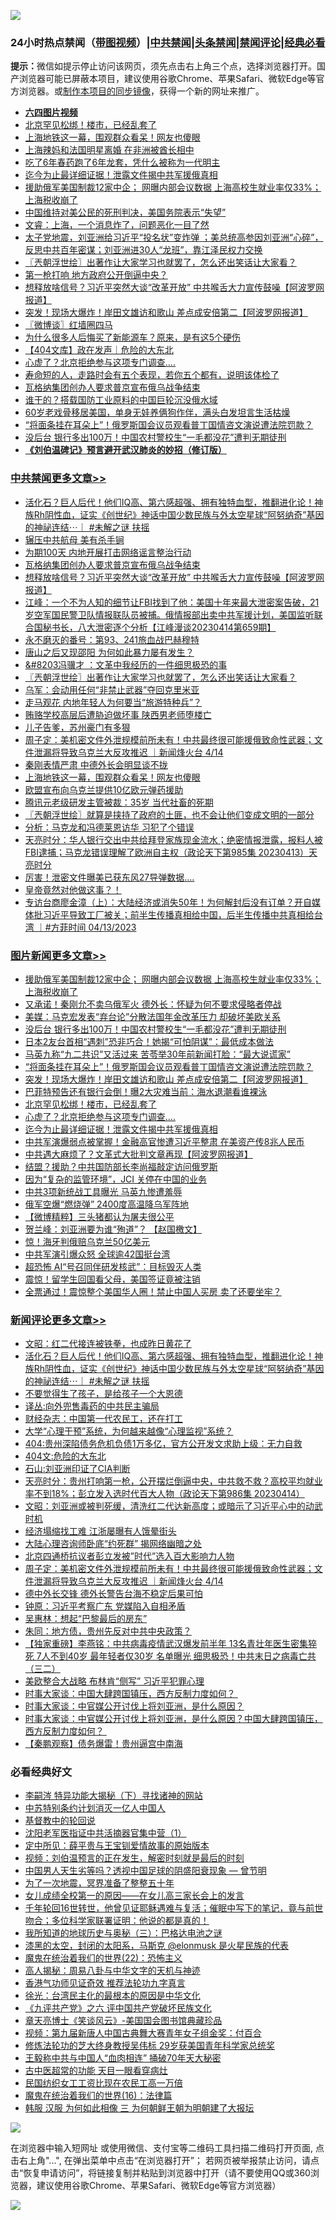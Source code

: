 ![](https://raw.githubusercontent.com/jsvpn/jsproxy/dev/64photo/fqnews-qr.jpg)

<div id="tt">
<h3>24小时热点禁闻（<a href="https://aaa.v2dns.tk/?QAjUl=BgRp5UNKRn&T5Vk=fPVH&Q59Ab=WxGE" target="_blank">带图视频</a>）|<a href="#%E4%B8%AD%E5%85%B1%E7%A6%81%E9%97%BB%E6%9B%B4%E5%A4%9A%E6%96%87%E7%AB%A0">中共禁闻</a>|<a href="#%E5%9B%BE%E7%89%87%E6%96%B0%E9%97%BB%E6%9B%B4%E5%A4%9A%E6%96%87%E7%AB%A0">头条禁闻</a>|<a href="#%E6%96%B0%E9%97%BB%E8%AF%84%E8%AE%BA%E6%9B%B4%E5%A4%9A%E6%96%87%E7%AB%A0">禁闻评论|<a href="#%E5%BF%85%E7%9C%8B%E7%BB%8F%E5%85%B8%E5%A5%BD%E6%96%87">经典必看</a></h3>
<div><b>提示：</b>微信如提示停止访问该网页，须先点击右上角三个点，选择浏览器打开。国产浏览器可能已屏蔽本项目，建议使用谷歌Chrome、苹果Safari、微软Edge等官方浏览器。或<a href="%E5%88%B6%E4%BD%9Cgit%E7%A6%81%E9%97%BB%E9%95%9C%E5%83%8F.md">制作本项目的同步镜像</a>，获得一个新的网址来推广。</div>
<ul>
<li><b><a href="http://d2.v2rss.gq/64.mp4" target="_blank">六四图片视频</a></b></li>
<li><a href="/topimagenews/20230415/1872314.md">北京罕见松绑！楼市，已经乱套了</a></li>
<li><a href="/cbnews/20230415/1872315.md">上海地铁这一幕，围观群众看呆！网友也傻眼</a></li>
<li><a href="/yule/20230415/1872334.md">上海辣妈和法国明星离婚 在非洲被酋长相中</a></li>
<li><a href="/lifebaike/20230415/1872364.md">吃了6年春药跑了6年龙套，凭什么被称为一代明主</a></li>
<li><a href="/topimagenews/20230415/1872309.md">迄今为止最详细证据！泄露文件揭中共军援俄真相</a></li>
<li><a href="/topimagenews/20230415/1872585.md">援助俄军美国制裁12家中企； 网曝内部会议数据 上海高校生就业率仅33%；上海税收崩了</a></li>
<li><a href="/renquan/20230415/1872273.md">中国维持对美公民的死刑判决，美国务院表示“失望”</a></li>
<li><a href="/sohnews/20230415/1872531.md">文睿：上海，一个消息炸了，问题恶化一目了然</a></li>
<li><a href="/sohnews/20230415/1872353.md">太子党地震，刘亚洲给习近平“投名状”变炸弹 ；美总统高参因刘亚洲“心碎”，反思中共百年密谋；刘亚洲进30人“龙班”，靠江泽民权力交换</a></li>
<li><a href="/cbnews/20230415/1872439.md">〖兲朝浮世绘〗出著作让大家学习也就罢了，怎么还出笑话让大家看？</a></li>
<li><a href="/baitai/20230415/1872284.md">第一枪打响 地方政府公开倒逼中央？</a></li>
<li><a href="/cbnews/20230415/1872505.md">想释放啥信号？习近平突然大谈“改革开放” 中共喉舌大力宣传鼓噪【阿波罗网报道】</a></li>
<li><a href="/topimagenews/20230415/1872475.md">突发！现场大爆炸！岸田文雄访和歌山 差点成安倍第二【阿波罗网报道】</a></li>
<li><a href="/ssgc/20230415/1872388.md">〖微博谈〗红墙圈四马</a></li>
<li><a href="/lifebaike/20230415/1872397.md">为什么很多人后悔买了新能源车？原来，是有这5个硬伤</a></li>
<li><a href="/baitai/20230415/1872302.md">【404文库】政在发声｜危险的大东北</a></li>
<li><a href="/topimagenews/20230415/1872313.md">心虚了？北京拒绝参与这项专门调查....</a></li>
<li><a href="/health/20230415/1872528.md">寿命短的人，走路时会有五个表现，若你五个都有，说明该体检了</a></li>
<li><a href="/cbnews/20230415/1872512.md">瓦格纳集团创办人要求普京宣布俄乌战争结束</a></li>
<li><a href="/worldnews/20230415/1872478.md">谁干的？搭载国防工业原料的中国巨轮沉没俄水域</a></li>
<li><a href="/yule/20230415/1872457.md">60岁老戏骨移居美国，单身无娃养俩狗作伴，满头白发坦言生活枯燥</a></li>
<li><a href="/topimagenews/20230415/1872492.md">“将面条挂在耳朵上”！俄罗斯国会议员观看普丁国情咨文演说遭法院罚款？</a></li>
<li><a href="/topimagenews/20230415/1872573.md">没后台 银行多出100万！中国农村警校生“一毛都没花”遭判无期徒刑</a></li>
<li><b><a href="/comments/20200207/1272816.md" target="_blank">《刘伯温碑记》预言避开武汉肺炎的妙招（修订版）</a></b></li>
</ul>
</div>

<div class="catlist">
<h3><a href="/cbnews/" target="_blank">中共禁闻</a><span><a href="/cbnews/" target="_blank" rel="nofollow">更多文章>></a></span></h3>
<ul>
<li><a href="/comments/20230415/1872594.md" target="_blank">活化石？巨人后代！他们IQ高、第六感超强、拥有独特血型，推翻进化论！神族Rh阴性血，证实《创世纪》神话中国少数民族与外太空星球“阿努纳奇”基因的神祕连结⋯｜ #未解之谜 扶摇</a></li>
<li><a href="/cbnews/20230415/1872547.md" target="_blank">辗压中共航母 美有杀手锏</a></li>
<li><a href="/cbnews/20230415/1872522.md" target="_blank">为期100天 内地开展打击网络谣言整治行动</a></li>
<li><a href="/cbnews/20230415/1872512.md" target="_blank">瓦格纳集团创办人要求普京宣布俄乌战争结束</a></li>
<li><a href="/cbnews/20230415/1872505.md" target="_blank">想释放啥信号？习近平突然大谈“改革开放” 中共喉舌大力宣传鼓噪【阿波罗网报道】</a></li>
<li><a href="/cbnews/20230415/1872491.md" target="_blank">江峰：一个不为人知的细节让FBI找到了他：美国十年来最大泄密案告破，21岁空军国民警卫队情报联队员被捕。俄情报部出卖中共军援计划，美国监听联合国秘书长，八大泄密逐个分析【江峰漫谈20230414第659期】</a></li>
<li><a href="/cbnews/20230415/1872462.md" target="_blank">永不磨灭的番号：第93、241旅血战巴赫穆特</a></li>
<li><a href="/cbnews/20230415/1872461.md" target="_blank">唐山之后又现邵阳 为何如此暴力屡有发生？</a></li>
<li><a href="/cbnews/20230415/1872440.md" target="_blank">&#038;#8203冯骥才 ：文革中我经历的一件细思极恐的事</a></li>
<li><a href="/cbnews/20230415/1872439.md" target="_blank">〖兲朝浮世绘〗出著作让大家学习也就罢了，怎么还出笑话让大家看？</a></li>
<li><a href="/cbnews/20230415/1872422.md" target="_blank">乌军：会动用任何“非禁止武器”夺回克里米亚</a></li>
<li><a href="/cbnews/20230415/1872406.md" target="_blank">走马观花 内地年轻人为何要当“旅游特种兵”？</a></li>
<li><a href="/cbnews/20230415/1872393.md" target="_blank">贿赂学校高层后遭胁迫做坏事 陕西男老师堕楼亡</a></li>
<li><a href="/cbnews/20230415/1872392.md" target="_blank">儿子告爹，苏州豪门有多狠</a></li>
<li><a href="/comments/20230415/1872367.md" target="_blank">周子定：美机密文件外泄规模前所未有！中共最终很可能援俄致命性武器；文件泄漏将导致乌克兰大反攻推迟 ｜新闻烽火台 4/14</a></li>
<li><a href="/cbnews/20230415/1872327.md" target="_blank">秦刚表情严肃 中德外长会明显谈不拢</a></li>
<li><a href="/cbnews/20230415/1872315.md" target="_blank">上海地铁这一幕，围观群众看呆！网友也傻眼</a></li>
<li><a href="/cbnews/20230414/1872066.md" target="_blank">欧盟宣布向乌克兰提供10亿欧元弹药援助</a></li>
<li><a href="/cbnews/20230414/1872065.md" target="_blank">腾讯元老级研发主管被裁：35岁 当代社畜的死期</a></li>
<li><a href="/cbnews/20230414/1872031.md" target="_blank">〖兲朝浮世绘〗就算是挟持了政府的土匪，也不会让他们变成文明的一部分</a></li>
<li><a href="/cbnews/20230414/1872024.md" target="_blank">分析：马克龙和冯德莱恩访华 习犯了个错误</a></li>
<li><a href="/cbnews/20230414/1871964.md" target="_blank">天亮时分：华人银行交出中共给拜登家族现金流水；绝密情报泄露，报料人被FBI逮捕；马克龙错误理解了欧洲自主权（政论天下第985集 20230413）天亮时分</a></li>
<li><a href="/cbnews/20230414/1871937.md" target="_blank">厉害！泄密文件曝美已获东风27导弹数据….</a></li>
<li><a href="/comments/20230414/1871931.md" target="_blank">皇帝竟然对他做这事？！</a></li>
<li><a href="/comments/20230414/1871925.md" target="_blank">专访台商廖金漳（上）：大陆经济或消失50年！为何解封后没有订单？开自媒体批习近平导致工厂被关；前半生传播真相给中国，后半生传播中共真相给台湾 ｜#方菲时间 04/13/2023</a></li>

</ul>
</div>
<div class="catlist">
<h3><a href="/topimagenews/" target="_blank">图片新闻</a><span><a href="/topimagenews/" target="_blank" rel="nofollow">更多文章>></a></span></h3>
<ul>
<li><a href="/topimagenews/20230415/1872585.md" target="_blank">援助俄军美国制裁12家中企； 网曝内部会议数据 上海高校生就业率仅33%；上海税收崩了</a></li>
<li><a href="/topimagenews/20230415/1872578.md" target="_blank">又承诺！秦刚允不卖乌俄军火 德外长：怀疑为何不要求侵略者停战</a></li>
<li><a href="/topimagenews/20230415/1872574.md" target="_blank">美媒：马克宏发表“弃台论”分散法国年金改革压力 却破坏美欧关系</a></li>
<li><a href="/topimagenews/20230415/1872573.md" target="_blank">没后台 银行多出100万！中国农村警校生“一毛都没花”遭判无期徒刑</a></li>
<li><a href="/topimagenews/20230415/1872566.md" target="_blank">日本2友台首相“遇刺”恐非巧合！她揭“可怕阴谋”：最低成本做法</a></li>
<li><a href="/topimagenews/20230415/1872521.md" target="_blank">马英九称“九二共识”又活过来 苦苓举30年前新闻打脸：“最大说谎家”</a></li>
<li><a href="/topimagenews/20230415/1872492.md" target="_blank">“将面条挂在耳朵上”！俄罗斯国会议员观看普丁国情咨文演说遭法院罚款？</a></li>
<li><a href="/topimagenews/20230415/1872475.md" target="_blank">突发！现场大爆炸！岸田文雄访和歌山 差点成安倍第二【阿波罗网报道】</a></li>
<li><a href="/topimagenews/20230415/1872460.md" target="_blank">巴菲特预告还有银行会倒！曝2大灾难当前：海水退潮看谁裸泳</a></li>
<li><a href="/topimagenews/20230415/1872314.md" target="_blank">北京罕见松绑！楼市，已经乱套了</a></li>
<li><a href="/topimagenews/20230415/1872313.md" target="_blank">心虚了？北京拒绝参与这项专门调查&#8230;.</a></li>
<li><a href="/topimagenews/20230415/1872309.md" target="_blank">迄今为止最详细证据！泄露文件揭中共军援俄真相</a></li>
<li><a href="/topimagenews/20230414/1872208.md" target="_blank">中共军演爆弱点被掌握！金融高官惨遭习近平整肃 在美资产传8兆人民币</a></li>
<li><a href="/topimagenews/20230414/1872088.md" target="_blank">中共遇大麻烦了？文革式大批判文章再现【阿波罗网报道】</a></li>
<li><a href="/topimagenews/20230414/1872087.md" target="_blank">结盟？援助？中共国防部长李尚福敲定访问俄罗斯</a></li>
<li><a href="/topimagenews/20230414/1872086.md" target="_blank">因为“复杂的监管环境”，JCI 关停在中国的业务</a></li>
<li><a href="/topimagenews/20230414/1872063.md" target="_blank">中共3项新统战工具曝光 马英九惨遭羞辱</a></li>
<li><a href="/topimagenews/20230414/1872040.md" target="_blank">俄军空爆“燃烧弹” 2400度高温降乌军阵地</a></li>
<li><a href="/topimagenews/20230414/1872023.md" target="_blank">【微博精粹】三头猪都认为屠夫很公平</a></li>
<li><a href="/topimagenews/20230414/1872011.md" target="_blank">贺兰峰：刘亚洲要为谁“殉道”？ 【赵国檄文】</a></li>
<li><a href="/topimagenews/20230414/1871996.md" target="_blank">惊！海牙判俄赔乌克兰50亿美元</a></li>
<li><a href="/topimagenews/20230414/1871968.md" target="_blank">中共军演引爆众怒 全球逾42国挺台湾</a></li>
<li><a href="/topimagenews/20230414/1871950.md" target="_blank">超恐怖 AI“号召同伴研发核武”：目标毁灭人类</a></li>
<li><a href="/topimagenews/20230414/1871936.md" target="_blank">震惊！留学生回国看父母，美国签证竟被注销</a></li>
<li><a href="/topimagenews/20230414/1871935.md" target="_blank">全票通过！震惊整个美国华人圈！禁止中国人买房 卖了还要坐牢？</a></li>

</ul>
</div>
<div class="catlist">
<h3><a href="/comments/" target="_blank">新闻评论</a><span><a href="/comments/" target="_blank" rel="nofollow">更多文章>></a></span></h3>
<ul>
<li><a href="/comments/20230415/1872603.md" target="_blank">文昭：红二代接连被铁拳，也成昨日黄花了</a></li>
<li><a href="/comments/20230415/1872594.md" target="_blank">活化石？巨人后代！他们IQ高、第六感超强、拥有独特血型，推翻进化论！神族Rh阴性血，证实《创世纪》神话中国少数民族与外太空星球“阿努纳奇”基因的神祕连结⋯｜ #未解之谜 扶摇</a></li>
<li><a href="/comments/20230415/1872465.md" target="_blank">不要觉得生了孩子，是给孩子一个大恩德</a></li>
<li><a href="/comments/20230415/1872464.md" target="_blank">译丛:向外兜售毒药的中共民主骗局</a></li>
<li><a href="/comments/20230415/1872448.md" target="_blank">财经杂志：中国第一代农民工，还在打工</a></li>
<li><a href="/comments/20230415/1872447.md" target="_blank">大学“心理干预”系统，为何越来越像“心理监视”系统？</a></li>
<li><a href="/comments/20230415/1872430.md" target="_blank">404:贵州深陷债务危机负债1万多亿，官方公开发文求助上级：无力自救</a></li>
<li><a href="/comments/20230415/1872429.md" target="_blank">404文:危险的大东北</a></li>
<li><a href="/comments/20230415/1872396.md" target="_blank">石山:刘亚洲印证了CIA判断</a></li>
<li><a href="/comments/20230415/1872390.md" target="_blank">天亮时分：贵州打响第一枪，公开摆烂倒逼中央，中共救不救？高校平均就业率不到18%；彭立发入选时代百大人物（政论天下第986集 20230414）</a></li>
<li><a href="/comments/20230415/1872380.md" target="_blank">文昭：刘亚洲或被判死缓，清洗红二代达新高度；或暗示了习近平心中的动武时机</a></li>
<li><a href="/comments/20230415/1872374.md" target="_blank">经济塌缩找工难 江浙屡曝有人饿晕街头</a></li>
<li><a href="/comments/20230415/1872373.md" target="_blank">大陆心理咨询师卧底“约死群” 揭网络幽暗之处</a></li>
<li><a href="/comments/20230415/1872371.md" target="_blank">北京四通桥抗议者彭立发被”时代”选入百大影响力人物</a></li>
<li><a href="/comments/20230415/1872367.md" target="_blank">周子定：美机密文件外泄规模前所未有！中共最终很可能援俄致命性武器；文件泄漏将导致乌克兰大反攻推迟 ｜新闻烽火台 4/14</a></li>
<li><a href="/comments/20230415/1872355.md" target="_blank">德中外长交锋 德外长警告台海不稳定后果可怕</a></li>
<li><a href="/comments/20230415/1872348.md" target="_blank">钟原：习近平考察广东 党媒陷入自相矛盾</a></li>
<li><a href="/comments/20230415/1872347.md" target="_blank">吴惠林：想起“巴黎最后的房东”</a></li>
<li><a href="/comments/20230415/1872346.md" target="_blank">朱同：地方债，贵州先反对中共中央政策？</a></li>
<li><a href="/comments/20230415/1872312.md" target="_blank">【独家重磅】李燕铭：中共病毒疫情武汉爆发前半年 13名青壮年医生密集猝死 7人不到40岁 最年轻者仅30岁 名单曝光 细思极恐！中共末日之病毒亡共（三二）</a></li>
<li><a href="/comments/20230415/1872295.md" target="_blank">美欧整合大战略 布林肯“侧写” 习近平犯罪心理</a></li>
<li><a href="/comments/20230414/1872231.md" target="_blank">时事大家谈：中国大肆跨国镇压，西方反制力度如何？&#160;</a></li>
<li><a href="/comments/20230414/1872225.md" target="_blank">时事大家谈：中官媒公开讨伐上将刘亚洲，是什么原因？</a></li>
<li><a href="/comments/20230414/1872212.md" target="_blank">时事大家谈：中官媒公开讨伐上将刘亚洲，是什么原因？中国大肆跨国镇压，西方反制力度如何？&#160;</a></li>
<li><a href="/comments/20230414/1872210.md" target="_blank">【秦鹏观察】债务爆雷！贵州逼宫中南海</a></li>

</ul>
</div>

<div class="catlist">
<h3>必看经典好文</h3>
<ul>
<li><a href="/tculture/xiulian/20160303/508938.md" target="_blank">李嗣涔 特异功能大揭秘（下）寻找诸神的网站</a></li>
<li><a href="/comments/20220920/1786910.md" target="_blank">中苏特别条约计划消灭一亿人中国人</a></li>
<li><a href="/comments/20220503/1727726.md" target="_blank">基督教中的轮回说</a></li>
<li><a href="/comments/20221222/1826754.md" target="_blank">沈阳老军医指证中共活摘器官集中营（1）</a></li>
<li><a href="/comments/20200616/1345658.md" target="_blank">定中所见：薛平贵与王宝钏爱情故事的原始版本</a></li>
<li><a href="/comments/20200628/1351782.md" target="_blank">视频：刘伯温预言的正在发生，解密时刻就是最后的时刻</a></li>
<li><a href="/comments/20220208/1689146.md" target="_blank">中国男人天生劣等吗？透视中国足球的阴盛阳衰现象 — 曾节明</a></li>
<li><a href="/cbnews/20200309/948043.md" target="_blank">为了一次地震，冥界准备了整整五十年</a></li>
<li><a href="/comments/20210801/1597741.md" target="_blank">女儿成绩全校第一的原因——在女儿高三家长会上的发言</a></li>
<li><a href="/comments/20210827/1614424.md" target="_blank">千年轮回16世转世，他曾见证耶稣遇难与复活；催眠中写下的笔记，竟与前世吻合；多位科学家联署证明：他说的都是真的！</a></li>
<li><a href="/tculture/xiulian/20170726/797589.md" target="_blank">我所知道的地球历史与奥秘（三）：巴格达电池之谜</a></li>
<li><a href="/cbnews/20211017/1639766.md" target="_blank">漆黑的太空，封闭的太阳系，马斯克 @elonmusk 是火星民族的代表</a></li>
<li><a href="/comments/20180804/981524.md" target="_blank">魔鬼在统治着我们的世界(22)：恐怖主义</a></li>
<li><a href="/aomi/history/20170924/831575.md" target="_blank">高人揭秘：周易八卦与中华文字的天机与神迹</a></li>
<li><a href="/comments/20200517/1330064.md" target="_blank">香港气功师见证奇效 推荐法轮功九字真言</a></li>
<li><a href="/cbnews/20220205/1688152.md" target="_blank">徐光：台湾民主化的最根本的原因是中华文化</a></li>
<li><a href="/bookonline/20131116/201050.md" target="_blank">《九评共产党》之六 评中国共产党破坏民族文化</a></li>
<li><a href="/comments/20220925/1789151.md" target="_blank">章天亮博士《笑谈风云》-美国国会图书馆典藏珍品</a></li>
<li><a href="/comments/20220518/1734456.md" target="_blank">视频：第九届新唐人中国古典舞大赛青年女子组金奖：付百合</a></li>
<li><a href="/comments/20190517/1129285.md" target="_blank">修炼法轮功的芝大终身教授吴伟标 29岁获美国青年科学家总统奖</a></li>
<li><a href="/cbnews/20200730/1371580.md" target="_blank">王毅称中共与中国人“血肉相连” 捅破70年天大秘密</a></li>
<li><a href="/lifebaike/20170523/762432.md" target="_blank">古中医超常的功能 天目一眼看穿病灶</a></li>
<li><a href="/lifebaike/20200515/1328783.md" target="_blank">民国纺织女工工资比现在农民工高一万倍</a></li>
<li><a href="/topimagenews/20180615/958090.md" target="_blank">魔鬼在统治着我们的世界(16)：法律篇</a></li>
<li><a href="/bannedvideo/20220328/1710971.md" target="_blank">韩服 汉服 为何如此相像 三 为何朝鲜王朝为明朝建了大报坛</a></li>

</ul>
</div>

![](https://raw.githubusercontent.com/jsvpn/jsproxy/dev/64photo/fqnews-qr.jpg)

在浏览器中输入短网址 或使用微信、支付宝等二维码工具扫描二维码打开页面, 点击右上角"...", 在弹出菜单中点击“在浏览器打开”； 若网页被举报禁止访问，请点击“恢复申请访问”，将链接复制并粘贴到浏览器中打开（请不要使用QQ或360浏览器，建议使用谷歌Chrome、苹果Safari、微软Edge等官方浏览器）

![](https://raw.githubusercontent.com/jsvpn/jsproxy/dev/64photo/wx.jpg)